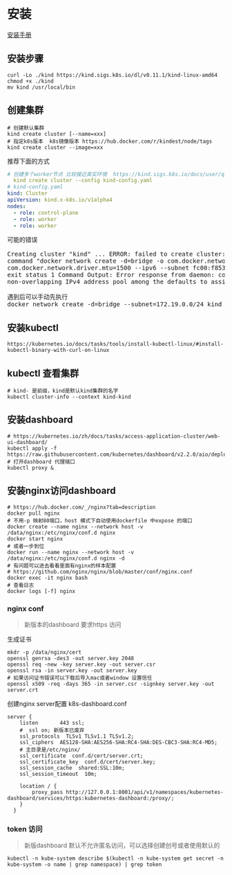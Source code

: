 # 安装

[安装手册](https://kind.sigs.k8s.io/docs/user/quick-start/)

## 安装步骤

```shell
curl -Lo ./kind https://kind.sigs.k8s.io/dl/v0.11.1/kind-linux-amd64
chmod +x ./kind
mv kind /usr/local/bin
```

## 创建集群

```shell
# 创建默认集群
kind create cluster [--name=xxx]
# 指定k8s版本  k8s镜像版本 https://hub.docker.com/r/kindest/node/tags
kind create cluster --image=xxx
```

推荐下面的方式

```yaml
# 创建多个worker节点 比较接近真实环境  https://kind.sigs.k8s.io/docs/user/quick-start/#configuring-your-kind-cluster
  kind create cluster --config kind-config.yaml
# kind-config.yaml
kind: Cluster
apiVersion: kind.x-k8s.io/v1alpha4
nodes:
  - role: control-plane
  - role: worker
  - role: worker
```

<pre>
可能的错误

Creating cluster "kind" ... ERROR: failed to create cluster: failed to ensure docker network:
command "docker network create -d=bridge -o com.docker.network.bridge.enable_ip_masquerade=true -o
com.docker.network.driver.mtu=1500 --ipv6 --subnet fc00:f853:ccd:e793::/64 kind" failed with error:
exit status 1 Command Output: Error response from daemon: could not find an available,
non-overlapping IPv4 address pool among the defaults to assign to the network

遇到后可以手动先执行
docker network create -d=bridge --subnet=172.19.0.0/24 kind
</pre>

## 安装kubectl

```shell
https://kubernetes.io/docs/tasks/tools/install-kubectl-linux/#install-kubectl-binary-with-curl-on-linux
```

## kubectl 查看集群

```shell
# kind- 是前缀，kind是默认kind集群的名字
kubectl cluster-info --context kind-kind

```

## 安装dashboard

```shell
# https://kubernetes.io/zh/docs/tasks/access-application-cluster/web-ui-dashboard/
kubectl apply -f https://raw.githubusercontent.com/kubernetes/dashboard/v2.2.0/aio/deploy/recommended.yaml
# 打开dashboard 代理端口
kubectl proxy &
```

## 安装nginx访问dashboard

```shell
# https://hub.docker.com/_/nginx?tab=description
docker pull nginx
# 不用-p 映射80端口，host 模式下自动使用dockerfile 中expose 的端口
docker create --name nginx --network host -v /data/nginx:/etc/nginx/conf.d nginx
docker start nginx
# 或者一步到位
docker run --name nginx --network host -v /data/nginx:/etc/nginx/conf.d nginx -d
# 有问题可以进去看看里面有nginx的样本配置
# https://github.com/nginx/nginx/blob/master/conf/nginx.conf
docker exec -it nginx bash 
# 查看日志
docker logs [-f] nginx 
```

### nginx conf

> 新版本的dashboard 要求https 访问

生成证书

```shell
mkdr -p /data/nginx/cert
openssl genrsa -des3 -out server.key 2048
openssl req -new -key server.key -out server.csr
openssl rsa -in server.key -out server.key
# 如果访问证书错误可以下载后导入mac或者window 设置信任
openssl x509 -req -days 365 -in server.csr -signkey server.key -out server.crt
```

创建nginx server配置 k8s-dashboard.conf

```shell
server {
    listen       443 ssl;
    #  ssl on; 新版本已废弃
    ssl_protocols  TLSv1 TLSv1.1 TLSv1.2;
    ssl_ciphers  AES128-SHA:AES256-SHA:RC4-SHA:DES-CBC3-SHA:RC4-MD5;
    # 主目录是/etc/nginx/
    ssl_certificate  conf.d/cert/server.crt;
    ssl_certificate_key  conf.d/cert/server.key;
    ssl_session_cache  shared:SSL:10m;
    ssl_session_timeout  10m;

    location / {
        proxy_pass http://127.0.0.1:8001/api/v1/namespaces/kubernetes-dashboard/services/https:kubernetes-dashboard:/proxy/;
    }
  }
```

### token 访问

> 新版dashboard 默认不允许匿名访问，可以选择创建创号或者使用默认的

```shell
kubectl -n kube-system describe $(kubectl -n kube-system get secret -n kube-system -o name | grep namespace) | grep token
```




